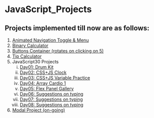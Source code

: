 # JavaScript_Projects

## Projects implemented till now are as follows:

<ol>
  <li><a href="https://gauravk268.github.io/JavaScript_Projects/Animated_Navigation_Toggle_&_Menu/index.html" target="_blank">Animated Navigation Toggle & Menu</a></li>
  <li><a href="https://gauravk268.github.io/JavaScript_Projects/Binary_Calculator/index.html" target="_blank">Binary Calculator</a></li>
  <li><a href="https://gauravk268.github.io/JavaScript_Projects/Buttons_Container/index.html" target="_blank" >Buttons Container (rotates on clicking on 5)</a></li>
  <li><a href="https://gauravk268.github.io/JavaScript_Projects/Tip_Calculator/index.html" target="_blank">Tip Calculator</a></li>
  <li>JavaScript30 Projects
    <ol type="i">
      <li><a href="https://gauravk268.github.io/JavaScript_Projects/JavaScript30_Projects/Day01-Drum_Kit/index.html" target="_blank">Day01: Drum Kit</a></li>
      <li><a href="https://gauravk268.github.io/JavaScript_Projects/JavaScript30_Projects/Day02-CSS_JS_Clock/index.html" target="_blank">Day02: CSS+JS Clock</a></li>
      <li><a href="https://gauravk268.github.io/JavaScript_Projects/JavaScript30_Projects/Day03-CSS%2BJS_Practice/index.html" target="_blank">Day03: CSS+JS Variable Practice</a></li>
      <li><a href="https://gauravk268.github.io/JavaScript_Projects/JavaScript30_Projects/Day04-Array_Cardio_Day1/index.html" target="_blank">Day04: Array Cardio 1</a></li>
      <li><a href="https://gauravk268.github.io/JavaScript_Projects/JavaScript30_Projects/Day05-Flex_Panel_Gallery/index.html" target="_blank">Day05: Flex Panel Gallery</a></li>
      <li><a href="https://gauravk268.github.io/JavaScript_Projects/JavaScript30_Projects/Day06-Type_Ahead/index.html" target="_blank">Day06: Suggestions on typing</a></li>
      <li><a href="https://gauravk268.github.io/JavaScript_Projects/JavaScript30_Projects/Day07-Array_Cardio_Day2/index.html" target="_blank">Day07: Suggestions on typing</a></li>
      <li><a href="https://gauravk268.github.io/JavaScript_Projects/JavaScript30_Projects/Day08-HTML5_Canvas/index.html" target="_blank">Day08: Suggestions on typing</a></li>
    </ol>
  </li>
  <li><a href="https://gauravk268.github.io/JavaScript_Projects/Modal_Project/index.html">Modal Project (on-going)</a></li>
</ol>
